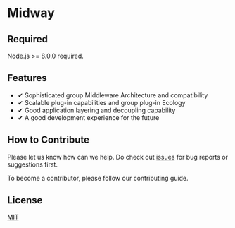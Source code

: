 # Midway



## Required

Node.js >= 8.0.0 required.

## Features

- ✔︎ Sophisticated group Middleware Architecture and compatibility
- ✔ Scalable plug-in capabilities and group plug-in Ecology
- ✔︎ Good application layering and decoupling capability
- ✔︎ A good development experience for the future

## How to Contribute

Please let us know how can we help. Do check out [issues](http://github.com/midwayjs/midway/issues) for bug reports or suggestions first.

To become a contributor, please follow our contributing guide.

## License

[MIT]((http://github.com/midwayjs/midway/blob/master/LICENSE))
